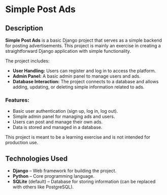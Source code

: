 # Simple Post Ads

## Description  

**Simple Post Ads** is a basic Django project that serves as a simple backend for posting advertisements. This project is mainly an exercise in creating a straightforward Django application with simple functionality.  

The project includes:
- **User Handling:** Users can register and log in to access the platform.
- **Admin Panel:** A basic admin panel to manage users and ads.
- **Database Interaction:** The project connects to a database and allows adding, updating, or deleting simple information related to ads.

### Features:
- Basic user authentication (sign up, log in, log out).
- Simple admin panel for managing ads and users.
- Users can post and manage their own ads.
- Data is stored and managed in a database.

This project is meant to be a learning exercise and is not intended for production use.

## Technologies Used
- **Django** – Web framework for building the project.
- **Python** – Core programming language.
- **SQLite** (default) – Database for storing information (can be replaced with others like PostgreSQL).


